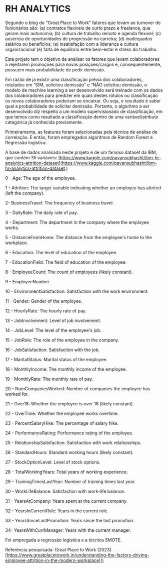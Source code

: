 # RH ANALYTICS
Segundo o blog do "Great Place to Work" fatores que levam ao turnover 
de funionários são: (a) contratos flexíveis de curto prazo e freelance, que geram mais autonomia; 
(b) cultura de trabalho remoto e agenda flexivel; (c) ausencia de oportunidades de progressão na carreira; (d) inadequados salários ou benefícios; (e) insatisfação com a liderança e cultura organizacional
(e) falta de equilibrio entre bem-estar e stress do trabalho.

Este projeto tem o objetivo de analisar os fatores que levam colaboradores a rejeitarem promoções para novas posições/cargos e, consequentemente, possuem mais probabilidade de pedir demissão.

Em razão de já existir uma classificação prévia dos colaboradores, rotulados em “SIM, solicitou demissão” e “NÃO solicitou demissão, o modelo de machine learning a ser desenvolvido será treinado com os dados dos colaboradores para predizer em quais destes rótulos ou classificação os novos colaboradores poderiam se encaixar. Ou seja, o resultado é saber qual a probabilidade de solicitar demissão. Portanto, o algoritmo a ser desenvolvido diz respeito a um modelo supervisionado de classificação, em que temos como resultado a classificação dentro de uma variável/atributo categórica já conhecida previamente. 

Primeiramente, as features foram selecionadas pela técnica de análise de correlação. E então, foram empregados algoritmos de Random Forest e Regressão logística.


A base de dados analisada neste projeto é de um famoso dataset da IBM, que contém 35 variáveis:
[https://www.kaggle.com/pavansubhasht/ibm-hr-analytics-attrition-dataset](https://www.kaggle.com/pavansubhasht/ibm-hr-analytics-attrition-dataset.)

0 - Age: The age of the employee.

1 - Attrition: The target variable indicating whether an employee has attrited (left the company).

2- BusinessTravel: The frequency of business travel.

3 - DailyRate: The daily rate of pay.

4 - Department: The department in the company where the employee works.

5 - DistanceFromHome: The distance from the employee's home to the workplace.

6 - Education: The level of education of the employee.

7 - EducationField: The field of education of the employee.

8 - EmployeeCount: The count of employees (likely constant).

9 - EmployeeNumber

10 - EnvironmentSatisfaction: Satisfaction with the work environment.

11 - Gender: Gender of the employee.

12 - HourlyRate: The hourly rate of pay.

13 - JobInvolvement: Level of job involvement.

14 - JobLevel: The level of the employee's job.

15 - JobRole: The role of the employee in the company.

16 - JobSatisfaction: Satisfaction with the job.

17 - MaritalStatus: Marital status of the employee.

18 - MonthlyIncome: The monthly income of the employee.

19 - MonthlyRate: The monthly rate of pay.

20 - NumCompaniesWorked: Number of companies the employee has worked for.

21 - Over18: Whether the employee is over 18 (likely constant).

22 - OverTime: Whether the employee works overtime.

23 - PercentSalaryHike: The percentage of salary hike.

24 - PerformanceRating: Performance rating of the employee.

25 - RelationshipSatisfaction: Satisfaction with work relationships.

26 - StandardHours: Standard working hours (likely constant).

27 - StockOptionLevel: Level of stock options.

28 - TotalWorkingYears: Total years of working experience.

29 - TrainingTimesLastYear: Number of training times last year.

30 - WorkLifeBalance: Satisfaction with work-life balance.

31 - YearsAtCompany: Years spent at the current company.

32 - YearsInCurrentRole: Years in the current role.

33 - YearsSinceLastPromotion: Years since the last promotion.

34- YearsWithCurrManager: Years with the current manager.

Foi empregada a regressão logística e a técnica SMOTE.
 
Referência pesquisada:
Great Place to Work (2023). [https://www.greatplacetowork.in/understanding-the-factors-driving-employee-attrition-in-the-modern-workplace]()

